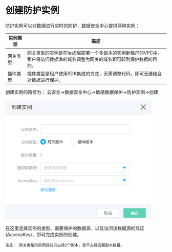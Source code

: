 # 创建防护实例

防护实例可以对数据进行实时的防护，数据安全中心提供两种实例：


实例类型 | 描述 
---------|--------
 网关类型 | 网关类型的实例是在IaaS层部署一个多副本的实例到租户的VPC中，<br>租户将访问数据库的域名调整为网关的域名即可起到保护数据的目的。 
 插件类型 | 插件类型是租户使用SDK集成的方式，无需调整代码，即可无缝结合对数据进行保护。


创建实例的路径为： 云安全->数据安全中心->敏感数据保护->防护实例->创建

![](/image/Data-Centric-Audit-and-Protection/instance-createinstance.png)

在这里选择实例的类型、需要保护的数据源、以及访问该数据源的凭证(AccessKey)，即可完成实例的创建。

```
注意： 网关类型的实例目前只支持2个副本，暂不支持设置副本数量。
```


